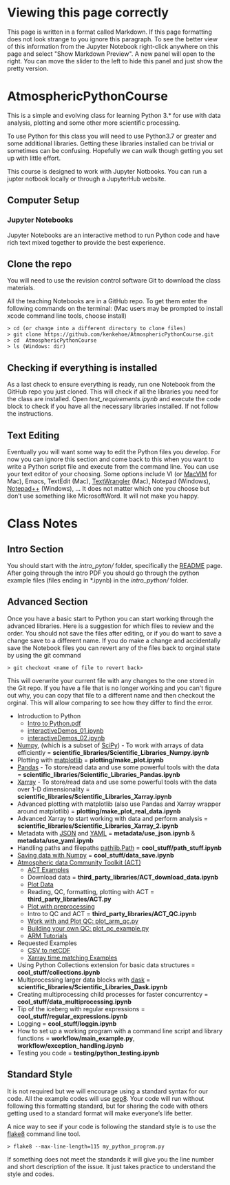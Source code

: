 # Viewing this page correctly
This page is written in a format called Markdown. If this page formatting does not look strange to you ignore this paragraph. To see the better view of this information from the Jupyter Notebook right-click anywhere on this page and select "Show Markdown Preview". A new panel will open to the right. You can move the slider to the left to hide this panel and just show the pretty version. 

# AtmosphericPythonCourse
This is a simple and evolving class for learning Python 3.\* for use with data analysis, plotting and some other more scientific processing.

To use Python for this class you will need to use Python3.7 or greater and some additional libraries. Getting these libraries installed can be trivial or sometimes can be confusing. Hopefully we can walk though getting you set up with little effort.

This course is designed to work with Jupyter Notbooks. You can run a jupter notbook locally or through a JupyterHub website.

## Computer Setup
### Jupyter Notebooks
Jupyter Notebooks are an interactive method to run Python code and have rich text mixed together to provide the best experience.

## Clone the repo
You will need to use the revision control software Git to download the class materials. 

All the teaching Notebooks are in a GitHub repo. To get them enter the following commands on the terminal: 
(Mac users may be prompted to install xcode command line tools, choose install)
```
> cd (or change into a different directory to clone files)
> git clone https://github.com/kenkehoe/AtmosphericPythonCourse.git
> cd  AtmosphericPythonCourse
> ls (Windows: dir)
```

## Checking if everything is installed
As a last check to ensure everything is ready, run one Notebook from the GitHub repo you just cloned. This will check if all the libraries you need for the class are installed. Open _test_requirements.ipynb_ and execute the code block to check if you have all the necessary libraries installed. If not follow the instructions.
  
## Text Editing
Eventually you will want some way to edit the Python files you develop. For now you can ignore this section and come back to this when you want to write a Python script file and execute from the command line. You can use your text editor of your choosing. Some options include VI (or [MacVIM](https://www.macupdate.com/app/mac/25988/macvim) for Mac), Emacs, TextEdit (Mac), [TextWrangler](https://apps.apple.com/us/app/textwrangler/id404010395?mt=12) (Mac), Notepad (Windows), [Notepad++](https://notepad-plus-plus.org/) (Windows), … It does not matter which one you choose but don’t use something like MicrosoftWord. It will not make you happy.

# Class Notes
## Intro Section
You should start with the *intro_pyton/* folder, specifically the [README](https://github.com/kenkehoe/AtmosphericPythonCourse/blob/master/intro_python/README.md) page. After going through the intro PDF you should go through the python example files (files ending in \*.ipynb) in the *intro_python/* folder.

## Advanced Section
Once you have a basic start to Python you can start working through the advanced libraries. Here is a suggestion for which files to review and the order. You should not save the files after editing, or if you do want to save a change save to a different name. If you do make a change and accidentally save the Notebook files you can revert any of the files back to orginal state by using the git command
```
> git checkout <name of file to revert back>
```
This will overwrite your current file with any changes to the one stored in the Git repo. If you have a file that is no longer working and you can't figure out why, you can copy that file to a different name and then checkout the orginal. This will allow comparing to see how they differ to find the error.
* Introduction to Python
  * [Intro to Python.pdf](/intro_python/Intro%20to%20Python.pdf)
  * [interactiveDemos_01.ipynb](intro_python/interactiveDemos_01.ipynb)
  * [interactiveDemos_02.ipynb](intro_python/interactiveDemos_02.ipynb)
* [Numpy](https://docs.scipy.org/doc/numpy/reference/), (which is a subset of [SciPy](https://www.quora.com/What-is-the-difference-between-NumPy-and-SciPy)) - To work with arrays of data efficiently = **scientific_libraries/Scientific_Libraries_Numpy.ipynb**
* Plotting with [matplotlib](https://matplotlib.org/)  = **plotting/make_plot.ipynb**
* [Pandas](https://pandas.pydata.org/pandas-docs/stable/) - To store/read data and use some powerful tools with the data = **scientific_libraries/Scientific_Libraries_Pandas.ipynb**
* [Xarray](http://xarray.pydata.org/en/stable/) - To store/read data and use some powerful tools with the data over 1-D dimensionality = **scientific_libraries/Scientific_Libraries_Xarray.ipynb**
* Advanced plotting with matplotlib (also use Pandas and Xarray wrapper around matplotlib) = **plotting/make_plot_real_data.ipynb**
* Advanced Xarray to start working with data and perform analysis = **scientific_libraries/Scientific_Libraries_Xarray_2.ipynb**
* Metadata with [JSON](https://developers.squarespace.com/what-is-json) and [YAML](https://blog.stackpath.com/yaml/) = **metadata/use_json.ipynb** & **metadata/use_yaml.ipynb**
* Handling paths and filepaths [pathlib.Path](https://realpython.com/python-pathlib/) = **cool_stuff/path_stuff.ipynb**
* [Saving data with Numpy](https://www.geeksforgeeks.org/numpy-save/) = **cool_stuff/data_save.ipynb**
* [Atmospheric data Community Toolkit (ACT)](https://github.com/ARM-DOE/ACT)
  * [ACT Examples](https://github.com/ARM-DOE/ACT/tree/main/examples)
  * Download data = **third_party_libraries/ACT_download_data.ipynb**
  * [Plot Data](https://github.com/ARM-DOE/ACT/blob/main/examples/plotting/plot_ceil.py)
  * Reading, QC, formatting, plotting with ACT = **third_party_libraries/ACT.py**
  * [Plot with preprocessing](https://github.com/ARM-DOE/ACT/blob/main/examples/plotting/plot_daytime_averages.py)
  * Intro to QC and ACT = **third_party_libraries/ACT_QC.ipynb**
  * [Work with and Plot QC: plot_arm_qc.py](https://github.com/ARM-DOE/ACT/blob/main/examples/qc/plot_arm_qc.py)
  * [Building your own QC: plot_qc_example.py](https://github.com/ARM-DOE/ACT/blob/main/examples/qc/plot_qc_example.py)
  * [ARM Tutorials](https://github.com/ARM-Development/ARM-Notebooks/tree/main/Tutorials/arm-asr-pi-meeting-2023/ACT_tutorial)
* Requested Examples
  * [CSV to netCDF](examples/csv_to_netcdf.ipynb)
  * [Xarray time matching Examples](examples/Examples.ipynb)
* Using Python Collections extension for basic data structures = **cool_stuff/collections.ipynb**
* Multiprocessing larger data blocks with [dask](https://docs.dask.org/en/latest/) = **scientific_libraries/Scientific_Libraries_Dask.ipynb**
* Creating multiprocessing child processes for faster concurrentcy = **cool_stuff/data_multiprocessing.ipynb**
* Tip of the iceberg with regular expressions = **cool_stuff/regular_expressions.ipynb**
* Logging = **cool_stuff/loggin.ipynb**
* How to set up a working program with a command line script and library functions = **workflow/main_example.py**, **workflow/exception_handling.ipynb**
* Testing you code = **testing/python_testing.ipynb**

## Standard Style
It is not required but we will encourage using a standard syntax for our code. All the example codes will use [pep8](https://www.python.org/dev/peps/pep-0008/). Your code will run without following this formatting standard, but for sharing the code with others getting used to a standard format will make everyone’s life better.

A nice way to see if your code is following the standard style is to use the [flake8](https://pypi.org/project/flake8/) command line tool. 
```
> flake8 --max-line-length=115 my_python_program.py
```

If something does not meet the standards it will give you the line number and short description of the issue. It just takes practice to understand the style and codes.
